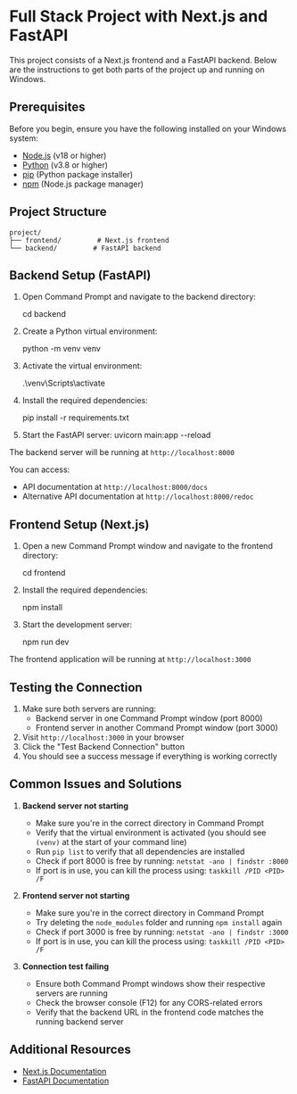 # Full Stack Project with Next.js and FastAPI

This project consists of a Next.js frontend and a FastAPI backend. Below are the instructions to get both parts of the project up and running on Windows.

## Prerequisites

Before you begin, ensure you have the following installed on your Windows system:

- [Node.js](https://nodejs.org/) (v18 or higher)
- [Python](https://www.python.org/) (v3.8 or higher)
- [pip](https://pip.pypa.io/en/stable/installation/) (Python package installer)
- [npm](https://www.npmjs.com/) (Node.js package manager)

## Project Structure

```
project/
├── frontend/         # Next.js frontend
└── backend/         # FastAPI backend
```

## Backend Setup (FastAPI)

1. Open Command Prompt and navigate to the backend directory:

   cd backend

2. Create a Python virtual environment:

   python -m venv venv

3. Activate the virtual environment:

   .\venv\Scripts\activate

4. Install the required dependencies:

   pip install -r requirements.txt

5. Start the FastAPI server:
   uvicorn main:app --reload

The backend server will be running at `http://localhost:8000`

You can access:

- API documentation at `http://localhost:8000/docs`
- Alternative API documentation at `http://localhost:8000/redoc`

## Frontend Setup (Next.js)

1. Open a new Command Prompt window and navigate to the frontend directory:

   cd frontend

2. Install the required dependencies:

   npm install

3. Start the development server:

   npm run dev

The frontend application will be running at `http://localhost:3000`

## Testing the Connection

1. Make sure both servers are running:
   - Backend server in one Command Prompt window (port 8000)
   - Frontend server in another Command Prompt window (port 3000)
2. Visit `http://localhost:3000` in your browser
3. Click the "Test Backend Connection" button
4. You should see a success message if everything is working correctly

## Common Issues and Solutions

1. **Backend server not starting**

   - Make sure you're in the correct directory in Command Prompt
   - Verify that the virtual environment is activated (you should see `(venv)` at the start of your command line)
   - Run `pip list` to verify that all dependencies are installed
   - Check if port 8000 is free by running: `netstat -ano | findstr :8000`
   - If port is in use, you can kill the process using: `taskkill /PID <PID> /F`

2. **Frontend server not starting**

   - Make sure you're in the correct directory in Command Prompt
   - Try deleting the `node_modules` folder and running `npm install` again
   - Check if port 3000 is free by running: `netstat -ano | findstr :3000`
   - If port is in use, you can kill the process using: `taskkill /PID <PID> /F`

3. **Connection test failing**
   - Ensure both Command Prompt windows show their respective servers are running
   - Check the browser console (F12) for any CORS-related errors
   - Verify that the backend URL in the frontend code matches the running backend server

## Additional Resources

- [Next.js Documentation](https://nextjs.org/docs)
- [FastAPI Documentation](https://fastapi.tiangolo.com/)
